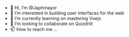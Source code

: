 - 👋 Hi, I’m @Japhmayor
- 👀 I’m interested in building user interfaces for the web
- 🌱 I’m currently learning on mastering Vuejs
- 💞️ I’m looking to collaborate on Quizdrill
- 📫 How to reach me ...

<!---
Japhmayor/Japhmayor is a ✨ special ✨ repository because its `README.md` (this file) appears on your GitHub profile.
You can click the Preview link to take a look at your changes.
--->
